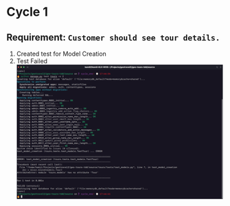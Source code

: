 # Cycle 1
## Requirement: `Customer should see tour details.`

1. Created test for Model Creation
2. Test Failed
    ![No Tour](/img/cycle1_model_red.png)
